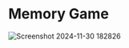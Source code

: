 # Memory Game

![Screenshot 2024-11-30 182826](https://github.com/user-attachments/assets/0e61c142-f8e1-4ee4-8f2d-870de361cfa7)
